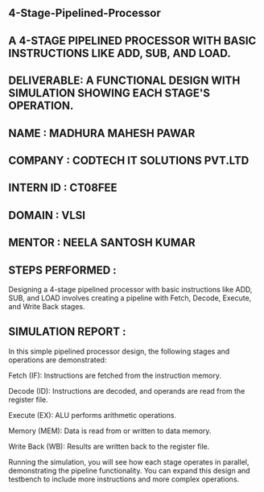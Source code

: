 ## 4-Stage-Pipelined-Processor
## A 4-STAGE PIPELINED PROCESSOR WITH BASIC INSTRUCTIONS LIKE ADD, SUB, AND LOAD.
## DELIVERABLE: A FUNCTIONAL DESIGN WITH SIMULATION SHOWING EACH STAGE'S OPERATION.
## NAME : MADHURA MAHESH PAWAR
## COMPANY : CODTECH IT SOLUTIONS PVT.LTD
## INTERN ID : CT08FEE
## DOMAIN : VLSI
## MENTOR : NEELA SANTOSH KUMAR
## STEPS PERFORMED :
Designing a 4-stage pipelined processor with basic instructions like ADD, SUB, and LOAD involves creating a pipeline with Fetch, Decode, Execute, and Write Back stages.

## SIMULATION REPORT :
  In this simple pipelined processor design, the following stages and operations are demonstrated:

  Fetch (IF): Instructions are fetched from the instruction memory.

  Decode (ID): Instructions are decoded, and operands are read from the register file.

  Execute (EX): ALU performs arithmetic operations.

  Memory (MEM): Data is read from or written to data memory.

  Write Back (WB): Results are written back to the register file.

  Running the simulation, you will see how each stage operates in parallel, demonstrating the pipeline functionality. You can expand this design and testbench to 
  include more instructions and more complex operations.
